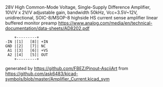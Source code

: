 28V High Common-Mode Voltage, Single-Supply Difference Amplifier, 10V/V x 2V/V adjustable gain, bandwidth 50kHz, Vcc=3.5V~12V, unidirectional, SOIC-8/MSOP-8
highside HS current sense amplifier linear buffered monitor preamp
https://www.analog.com/media/en/technical-documentation/data-sheets/AD8202.pdf


	    +---------+
	-IN |[1]   [8]| +IN
	GND |[2]   [7]| NC
	 A1 |[3]   [6]| +VS
	 A2 |[4]   [5]| OUT
	    +---------+


generated by https://github.com/FBEZ/Pinout-AsciiArt from https://github.com/ask6483/kicad-symbols/blob/master/Amplifier_Current.kicad_sym